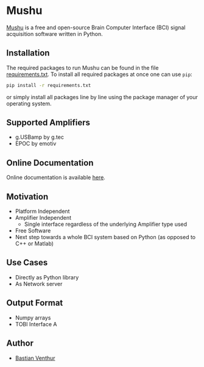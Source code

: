 Mushu
=====

[Mushu][mushu] is a free and open-source Brain Computer Interface (BCI) signal
acquisition software written in Python.

  [mushu]: http://bbci.de/mushu

Installation
------------

The required packages to run Mushu can be found in the file
[requirements.txt](requirements.txt). To install all required packages at once
one can use `pip`:

```sh
pip install -r requirements.txt
```

or simply install all packages line by line using the package manager of your
operating system.

Supported Amplifiers
--------------------

  * g.USBamp by g.tec
  * EPOC by emotiv

Online Documentation
--------------------

Online documentation is available [here][mushudoc].

  [mushudoc]: http://venthur.github.io/mushu

Motivation
----------

  * Platform Independent
  * Amplifier Independent
    * Single interface regardless of the underlying Amplifier type used
  * Free Software
  * Next step towards a whole BCI system based on Python (as opposed to C++ or
    Matlab)

Use Cases
---------

  * Directly as Python library
  * As Network server


Output Format
-------------

  * Numpy arrays
  * TOBI Interface A


Author
------

  * [Bastian Venthur][venthur]


  [venthur]: http://venthur.de

